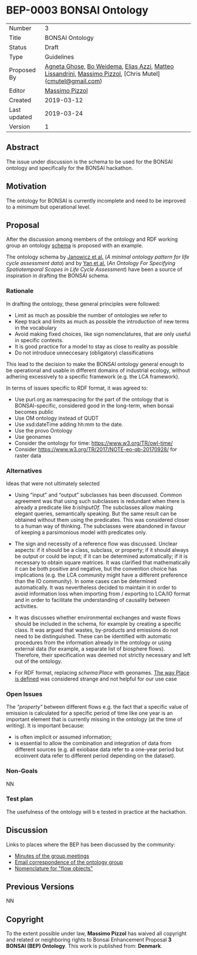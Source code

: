 # BEP-0003 BONSAI Ontology

| | |
| - | - |
| Number | 3 |
| Title | BONSAI Ontology |
| Status | Draft |
| Type | Guidelines |
| Proposed By | [Agneta Ghose](mailto:agneta@plan.aau.dk), [Bo Weidema](mailto:bo.weidema@bonsai.uno), [Elias Azzi](mailto:eazzi@kth.se), [Matteo Lissandrini](mailto:matteo@cs.aau.dk), [Massimo Pizzol](mailto:massimo@plan.aau.dk), [Chris Mutel] (cmutel@gmail.com)
| Editor | [Massimo Pizzol](mailto:massimo@plan.aau.dk)|
| Created | 2019-03-12 |
| Last updated | 2019-03-24 |
| Version | 1 |

## Abstract

The issue under discussion is the schema to be used for the BONSAI ontology and specifically for the BONSAI hackathon. 


## Motivation

The ontology for BONSAI is currently incomplete and need to be improved to a minimum but operational level. 

## Proposal

After the discussion among members of the ontology and RDF working group an ontology [schema](https://docs.google.com/presentation/d/10Kd3zQEFPMEl7qB29xP65JGsNa9IKF8DvEg4SeiTKno/edit#slide=id.g5454c3adff_0_0) is proposed with an example. 

The ontology schema by [Janowicz et al.](http://geog.ucsb.edu/~jano/LCA_pattern.pdf) (_A minimal ontology pattern for life cycle assessment data_) and by [Yan et al.](https://geog.ucsb.edu/~jano/stscope_ontology.pdf) (_An Ontology For Specifying Spatiotemporal Scopes in Life Cycle Assessment_) have been a source of inspiration in drafting the BONSAI schema.

### Rationale

In drafting the ontology, these general principles were followed:

- Limit as much as possible the number of ontologies we refer to
- Keep track and limits as much as possible the introduction of new terms in the vocabulary
- Avoid making fixed choices, like sign nomenclatures, that are only useful in specific contexts.
- It is good practice for a model to stay as close to reality as possible
- Do not introduce unneccesary (obligatory) classifications

This lead to the decision to make the BONSAI ontology general enough to be operational and usable in different domains of industrial ecology, without adhering excessively to a specific framework (e.g. the LCA framework). 


In terms of issues specific to RDF format, it was agreed to:
 
- Use purl.org as namespacing for the part of the ontology that is BONSAI-specific, considered good in the long-term, when bonsai becomes public
- Use OM ontology instead of QUDT
- Use xsd:dateTime adding hh:mm to the date.
- Use the provo Ontology
- Use geonames
- Consider the ontology for time: https://www.w3.org/TR/owl-time/
- Consider https://www.w3.org/TR/2017/NOTE-eo-qb-20170928/ for raster data

### Alternatives

Ideas that were not ultimately selected 

- Using “input” and “output” subclasses has been discussed. Common agreement was that using such subclasses is redundant when there is already a predicate like _b:isInputOf_. The subclasses allow making elegant queries, semantically speaking. But the same result can be obtained without them using the predicates. This was considered closer to a human way of thinking. The subclasses were abandoned in favour of keeping a parsimonious model with predicates only.

-  The sign and necessity of a reference flow was discussed. Unclear aspects: if it should be a class, subclass, or property; if it should always be output or could be input; if it can be determined automatically; if it is necessary to obtain square matrices. It was clarified that mathematically it can be both positive and negative, but the convention choice has implications (e.g. the LCA community might have a different preference than the IO community). In some cases can be determined automatically. It was nevertheless decided to maintain it in order to avoid information loss when importing from / exporting to LCA/IO format and in order to facilitate the understanding of causality between activities.

- It was discusses whether environmental exchanges and waste flows should be included in the schema, for example by creating a specific class. It was argued that wastes, by-products and emissions do not need to be distinguished. These can be identified with automatic procedures from the information already in the ontology or using external data (for example, a separate list of biosphere flows). Therefore, their specification was deemed  not strictly necessary and left out of the ontology.

- For RDF format, replacing _schema:Place_ with geonames. [The way Place is defined](https://schema.org/Place) was considered strange and not helpful for our use case

### Open Issues

The _"property"_ between different flows e.g. the fact that a specific value of emission is calculated for a specific period of time like one year is an important element that is currently missing in the ontology (at the time of writing). It is important because:

- is often implicit or assumed information;
- is essential to allow the combination and integration of data from different sources (e.g. all exiobase data refer to a one-year period but ecoinvent data refer to different period depending on the dataset).

### Non-Goals

NN

### Test plan

The usefulness of the ontology will b e tested in practice at the hackathon. 

## Discussion

Links to places  where the BEP has been discussed by the community:

- [Minutes of the group meetings](https://github.com/BONSAMURAIS/BONSAI-ontology-RDF-framework)
- [Email correspondence of the ontology group](https://bonsai.groups.io/g/hackathon2019/topic/start_of_the_ontology/30225132?p=,,,20,0,0,0::recentpostdate%2Fsticky,,,20,2,0,30225132)
- [Nomenclature for "flow objects"](https://bonsai.groups.io/g/main/topic/ontology_can_we_come_up_with/30878645?p=,,,20,0,0,0::recentpostdate%2Fsticky,,,20,2,0,30878645)

## Previous Versions

NN

## Copyright

To the extent possible under law, **Massimo Pizzol** has waived all copyright and related or neighboring rights to Bonsai Enhancement Proposal **3 BONSAI (BEP) Ontology**. This work is published from: **Denmark**.
